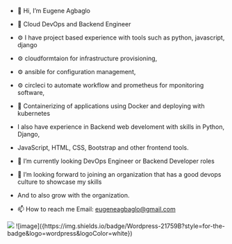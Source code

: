 - 👋 Hi, I’m Eugene Agbaglo
- 👀 Cloud DevOps and Backend Engineer
- ⚙ I have project based experience with tools such as python, javascript, django
- ⚙ cloudformtaion for infrastructure provisioning,
- ⚙ ansible for configuration management,
- ⚙ circleci to automate workflow and prometheus for mponitoring software,
- 🔧 Containerizing of applications using Docker and deploying with kubernetes
- I also have experience in Backend web develoment with skills in Python, Django,
-  JavaScript, HTML, CSS, Bootstrap and other frontend tools.

- 🌱 I’m currently looking DevOps Engineer or Backend Developer roles
- 💞️ I’m looking forward to joining an organization that has a good devops culture to showcase my skills
- And to also grow with the organization.
- 📫 How to reach me Email: eugeneagbaglo@gmail.com

<!---
lowryel/lowryel is a ✨ special ✨ repository because its `README.md` (this file) appears on your GitHub profile.
You can click the Preview link to take a look at your changes.
--->
<img src="{https://img.shields.io/badge/Wordpress-21759B?style=for-the-badge&logo=wordpress&logoColor=white}"/>
![image]({https://img.shields.io/badge/Wordpress-21759B?style=for-the-badge&logo=wordpress&logoColor=white})
